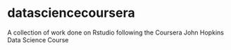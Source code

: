 # datasciencecoursera
A collection of work done on Rstudio following the Coursera John Hopkins Data Science Course
